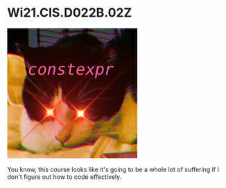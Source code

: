 # Wi21.CIS.D022B.02Z

<img src="misc/icon0_500px.png" width="300px"/>

You know, this course looks like it's going to be a whole lot of suffering if I
don't figure out how to code effectively.
